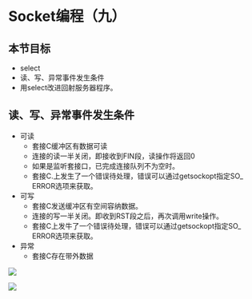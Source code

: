 # Socket编程（九）

## 本节目标

- select
- 读、写、异常事件发生条件
- 用select改进回射服务器程序。

## 读、写、异常事件发生条件

- 可读
  - 套接C缓冲区有数据可读
  - 连接的读一半关闭，即接收到FIN段，读操作将返回0
  - 如果是监听套接口，已完成连接队列不为空时。
  - 套接C.上发生了一个错误待处理，错误可以通过getsockopt指定SO_ ERROR选项来获取。
- 可写
  - 套接C发送缓冲区有空间容纳数据。
  - 连接的写一半关闭。即收到RST段之后，再次调用write操作。
  - 套接C上发牛了一个错误待处理，错误可以通过getsockopt指定SO_ ERROR选项来获取。
- 异常
  - 套接C存在带外数据

![](https://i.loli.net/2020/05/16/dvlnDw2aHuo3c1P.png)

![](https://i.loli.net/2020/05/16/s9LNpASPbg1qu3K.png)